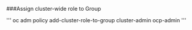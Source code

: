 ###Assign cluster-wide role to Group

'''
oc adm policy add-cluster-role-to-group cluster-admin ocp-admin
'''
